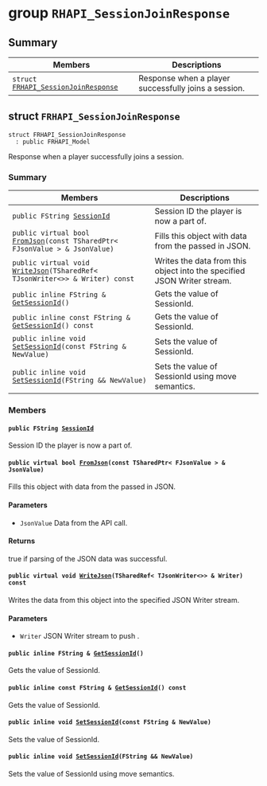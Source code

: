 # group `RHAPI_SessionJoinResponse` <a id="group__RHAPI__SessionJoinResponse"></a>

## Summary

 Members                        | Descriptions                                
--------------------------------|---------------------------------------------
`struct `[`FRHAPI_SessionJoinResponse`](#structFRHAPI__SessionJoinResponse) | Response when a player successfully joins a session.

## struct `FRHAPI_SessionJoinResponse` <a id="structFRHAPI__SessionJoinResponse"></a>

```
struct FRHAPI_SessionJoinResponse
  : public FRHAPI_Model
```

Response when a player successfully joins a session.

### Summary

 Members                        | Descriptions                                
--------------------------------|---------------------------------------------
`public FString `[`SessionId`](#structFRHAPI__SessionJoinResponse_1a78b2bc9860f7b5620c9968d290884257) | Session ID the player is now a part of.
`public virtual bool `[`FromJson`](#structFRHAPI__SessionJoinResponse_1a95422a5c1f3c09a209899074243cd6d8)`(const TSharedPtr< FJsonValue > & JsonValue)` | Fills this object with data from the passed in JSON.
`public virtual void `[`WriteJson`](#structFRHAPI__SessionJoinResponse_1a58836ae651e69579d449ac0fdaff84b9)`(TSharedRef< TJsonWriter<>> & Writer) const` | Writes the data from this object into the specified JSON Writer stream.
`public inline FString & `[`GetSessionId`](#structFRHAPI__SessionJoinResponse_1aec0fea30126379f82c3b0b92b40ee9c2)`()` | Gets the value of SessionId.
`public inline const FString & `[`GetSessionId`](#structFRHAPI__SessionJoinResponse_1a5864fade9558dad663e8f6cccf769468)`() const` | Gets the value of SessionId.
`public inline void `[`SetSessionId`](#structFRHAPI__SessionJoinResponse_1ac73376a9211c0d65dc15ccaf5f96da42)`(const FString & NewValue)` | Sets the value of SessionId.
`public inline void `[`SetSessionId`](#structFRHAPI__SessionJoinResponse_1ad2a7741d51fb07f0766bab8a202c97a1)`(FString && NewValue)` | Sets the value of SessionId using move semantics.

### Members

#### `public FString `[`SessionId`](#structFRHAPI__SessionJoinResponse_1a78b2bc9860f7b5620c9968d290884257) <a id="structFRHAPI__SessionJoinResponse_1a78b2bc9860f7b5620c9968d290884257"></a>

Session ID the player is now a part of.

#### `public virtual bool `[`FromJson`](#structFRHAPI__SessionJoinResponse_1a95422a5c1f3c09a209899074243cd6d8)`(const TSharedPtr< FJsonValue > & JsonValue)` <a id="structFRHAPI__SessionJoinResponse_1a95422a5c1f3c09a209899074243cd6d8"></a>

Fills this object with data from the passed in JSON.

#### Parameters
* `JsonValue` Data from the API call.

#### Returns
true if parsing of the JSON data was successful.

#### `public virtual void `[`WriteJson`](#structFRHAPI__SessionJoinResponse_1a58836ae651e69579d449ac0fdaff84b9)`(TSharedRef< TJsonWriter<>> & Writer) const` <a id="structFRHAPI__SessionJoinResponse_1a58836ae651e69579d449ac0fdaff84b9"></a>

Writes the data from this object into the specified JSON Writer stream.

#### Parameters
* `Writer` JSON Writer stream to push .

#### `public inline FString & `[`GetSessionId`](#structFRHAPI__SessionJoinResponse_1aec0fea30126379f82c3b0b92b40ee9c2)`()` <a id="structFRHAPI__SessionJoinResponse_1aec0fea30126379f82c3b0b92b40ee9c2"></a>

Gets the value of SessionId.

#### `public inline const FString & `[`GetSessionId`](#structFRHAPI__SessionJoinResponse_1a5864fade9558dad663e8f6cccf769468)`() const` <a id="structFRHAPI__SessionJoinResponse_1a5864fade9558dad663e8f6cccf769468"></a>

Gets the value of SessionId.

#### `public inline void `[`SetSessionId`](#structFRHAPI__SessionJoinResponse_1ac73376a9211c0d65dc15ccaf5f96da42)`(const FString & NewValue)` <a id="structFRHAPI__SessionJoinResponse_1ac73376a9211c0d65dc15ccaf5f96da42"></a>

Sets the value of SessionId.

#### `public inline void `[`SetSessionId`](#structFRHAPI__SessionJoinResponse_1ad2a7741d51fb07f0766bab8a202c97a1)`(FString && NewValue)` <a id="structFRHAPI__SessionJoinResponse_1ad2a7741d51fb07f0766bab8a202c97a1"></a>

Sets the value of SessionId using move semantics.

